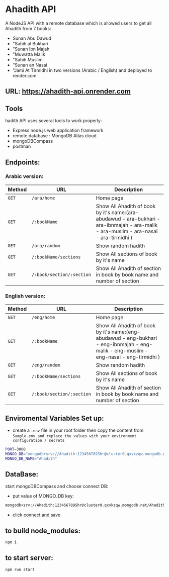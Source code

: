 ﻿# Ahadith API
A NodeJS API with a remote database which is allowed users to get all Ahadith from 7 books:
- Sunan Abu Dawud
- "Sahih al Bukhari
- "Sunan Ibn Majah
- "Muwatta Malik
- "Sahih Muslim
- "Sunan an Nasai
- "Jami At Tirmidhi
in two versions (Arabic / English) and deployed to render.com
## URL: https://ahadith-api.onrender.com 
## Tools 
hadith API uses several tools to work properly:
- Express node.js web application framework
- remote database : MongoDB Atlas cloud
- mongoDBCompass
- postman
## Endpoints:
  ### Arabic version:
| Method   | URL                                      | Description                              |
| -------- | ---------------------------------------- | ---------------------------------------- |
| `GET`    | `/ara/home` | Home page |
| `GET`   | `/:bookName` | Show All Ahadith of book by it's name:(ara-abudawud - ara-bukhari - ara-ibnmajah - ara-malik - ara-muslim - ara-nasai - ara-tirmidhi ) |
| `GET`    | `/ara/random` | Show random hadith |
| `GET`  | `/:bookName/sections` |Show All sections of book by it's name |
| `GET`   | `/:book/section/:section` | Show All Ahadith of section in book by book name and number of section |
  ### English version:
| Method   | URL                                      | Description                              |
| -------- | ---------------------------------------- | ---------------------------------------- |
| `GET`    | `/eng/home` | Home page |
| `GET`   | `/:bookName` | Show All Ahadith of book by it's name:(eng-abudawud - eng-bukhari - eng-ibnmajah - eng-malik - eng-muslim - eng-nasai - eng-tirmidhi ) |
| `GET`    | `/eng/random` | Show random hadith |
| `GET`  | `/:bookName/sections` |Show All sections of book by it's name |
| `GET`   | `/:book/section/:section` | Show All Ahadith of section in book by book name and number of section |
## Enviromental Variables Set up:
- create a `.env` file in your root folder then copy the content from  `Sample.env and replace the values with your environment configuration / secrets`
```sh
PORT=3000
MONGO_DB="mongodb+srv://Ahadith:123456789Shr@cluster0.qxvkzqw.mongodb.net/Ahadith"
MONGO_DB_NAME="Ahadith"
```
## DataBase:
start mongoDBCompass and choose connect DB:
- put value of MONGO_DB key:
```sh
mongodb+srv://Ahadith:123456789Shr@cluster0.qxvkzqw.mongodb.net/Ahadith
```
- click connect and save

## to build node_modules:
```sh
npm i
```
## to start server:
```sh
npm run start
```

